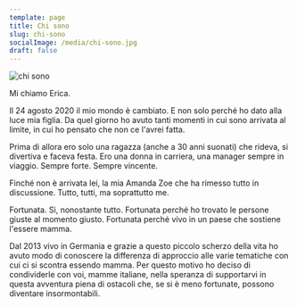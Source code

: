 ```yaml
---
template: page
title: Chi sono
slug: chi-sono
socialImage: /media/chi-sono.jpg
draft: false
---
```

![chi sono](/media/chi-sono.jpg "chi sono")

Mi chiamo Erica.

Il 24 agosto 2020 il mio mondo è cambiato. E non solo perché ho dato alla luce mia figlia. Da quel giorno ho avuto tanti momenti in cui sono arrivata al limite, in cui ho pensato che non ce l'avrei fatta.

Prima di allora ero solo una ragazza (anche a 30 anni suonati) che rideva, si divertiva e faceva festa. Ero una donna in carriera, una manager sempre in viaggio. Sempre forte. Sempre vincente. 

Finché non è arrivata lei, la mia Amanda Zoe che ha rimesso tutto in discussione. Tutto, tutti, ma soprattutto me. 

Fortunata. Sì, nonostante tutto. Fortunata perché ho trovato le persone giuste al momento giusto. Fortunata perché vivo in un paese che sostiene l'essere mamma. 

Dal 2013 vivo in Germania e grazie a questo piccolo scherzo della vita ho avuto modo di conoscere la differenza di approccio alle varie tematiche con cui ci si scontra essendo mamma. Per questo motivo ho deciso di condividerle con voi, mamme italiane, nella speranza di supportarvi in questa avventura piena di ostacoli che, se si è meno fortunate, possono diventare insormontabili.